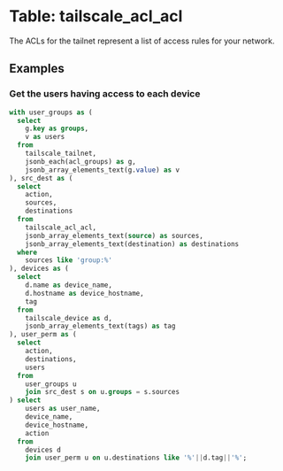 # Table: tailscale_acl_acl

The ACLs for the tailnet represent a list of access rules for your network.

## Examples

### Get the users having access to each device

```sql
with user_groups as (
  select 
    g.key as groups,
    v as users
  from
    tailscale_tailnet,
    jsonb_each(acl_groups) as g,
    jsonb_array_elements_text(g.value) as v
), src_dest as (
  select
    action,
    sources,
    destinations
  from
    tailscale_acl_acl,
    jsonb_array_elements_text(source) as sources,
    jsonb_array_elements_text(destination) as destinations
  where
    sources like 'group:%'
), devices as (
  select
    d.name as device_name, 
    d.hostname as device_hostname,
    tag
  from
    tailscale_device as d,
    jsonb_array_elements_text(tags) as tag
), user_perm as (
  select
    action,
    destinations,
    users
  from
    user_groups u
    join src_dest s on u.groups = s.sources
) select
    users as user_name,
    device_name,
    device_hostname,
    action
  from
    devices d
    join user_perm u on u.destinations like '%'||d.tag||'%';
```
